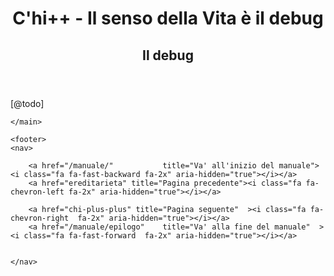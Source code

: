 <!DOCTYPE html>
<html lang="it-IT"><head>
    <title>C'hi++ - Il senso della Vita è il debug | C'hi++ - Proposta per una metafisica open-source</title>
    <meta charset="utf-8" />
    <meta name="viewport"     content="width=device-width, initial-scale=1.0, minimum-scale=1.0" />
    <link rel="canonical"            href="https://chiplusplus.org" />
    <meta     name="thumbnail"       content="" />
    <meta     name="keyword"         content="" />
    <meta     name="description"     content="" />
    <meta property="og:description"  content="" />
    <meta property="og:title"        content="C'hi++ - Il senso della Vita è il debug" />
    <meta property="og:type"         content="website" />
    <meta property="og:image"        content="" />
    <meta property="og:image:height" content="" />
    <link rel=icon href=/assets/img/favicon.ico type=image/x-icon>
    <script src="https://use.fontawesome.com/b4b35c88c8.js"></script>
    <link href="https://fonts.googleapis.com/css?family=Simonetta:400,400i,900,900i&display=swap" rel="stylesheet">
    <link rel="stylesheet" href="/assets/css/styles.css"><script>
  window.dataLayer = window.dataLayer || [];
  function gtag(){dataLayer.push(arguments);}
  gtag('js', new Date());
  gtag('config', 'UA-159394431-1');
</script></head><body class="manuale capitolo"><header>
    <h1>C'hi++ - Il senso della Vita è il debug</h1>
    <h2>Il debug</h2>
</header>
<main>
    <p>[@todo]</p>

    </main>

    <footer>
    <nav>
        
        <a href="/manuale/"           title="Va' all'inizio del manuale"><i class="fa fa-fast-backward fa-2x" aria-hidden="true"></i></a>
        <a href="ereditarieta" title="Pagina precedente"><i class="fa fa-chevron-left fa-2x" aria-hidden="true"></i></a>
        
        <a href="chi-plus-plus" title="Pagina seguente"  ><i class="fa fa-chevron-right  fa-2x" aria-hidden="true"></i></a>
        <a href="/manuale/epilogo"    title="Va' alla fine del manuale"  ><i class="fa fa-fast-forward  fa-2x" aria-hidden="true"></i></a>
        
        
    </nav>
</footer>


  </body>
</html>
